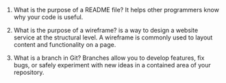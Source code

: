 1. What is the purpose of a README file?
It helps other programmers know why your code is useful.

1. What is the purpose of a wireframe?
is a way to design a website service at the structural level. A wireframe is commonly used to layout content and functionality on a page.

1. What is a branch in Git?
Branches allow you to develop features, fix bugs, or safely experiment with new ideas in a contained area of your repository.
